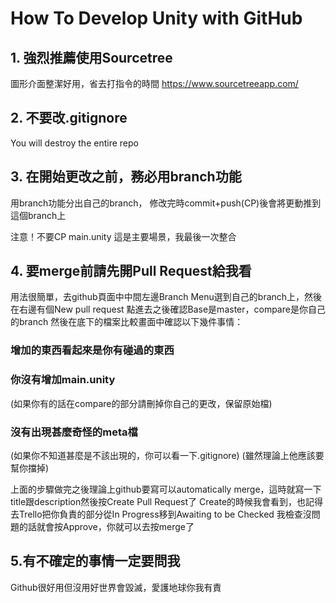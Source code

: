 # How To Develop Unity with GitHub

## 1. 強烈推薦使用Sourcetree
圖形介面整潔好用，省去打指令的時間 
https://www.sourcetreeapp.com/
## 2. 不要改.gitignore
You will destroy the entire repo
## 3. 在開始更改之前，務必用branch功能
用branch功能分出自己的branch，
修改完時commit+push(CP)後會將更動推到這個branch上

注意！不要CP main.unity
這是主要場景，我最後一次整合

## 4. 要merge前請先開Pull Request給我看
用法很簡單，去github頁面中中間左邊Branch Menu選到自己的branch上，然後在右邊有個New pull request
點進去之後確認Base是master，compare是你自己的branch
然後在底下的檔案比較畫面中確認以下幾件事情：
### 增加的東西看起來是你有碰過的東西
### 你沒有增加main.unity
(如果你有的話在compare的部分請刪掉你自己的更改，保留原始檔)
### 沒有出現甚麼奇怪的meta檔
(如果你不知道甚麼是不該出現的，你可以看一下.gitignore)
(雖然理論上他應該要幫你擋掉)

上面的步驟做完之後理論上github要寫可以automatically merge，這時就寫一下title跟description然後按Create Pull Request了
Create的時候我會看到，也記得去Trello把你負責的部分從In Progress移到Awaiting to be Checked
我檢查沒問題的話就會按Approve，你就可以去按merge了

## 5.有不確定的事情一定要問我
Github很好用但沒用好世界會毀滅，愛護地球你我有責
